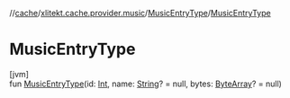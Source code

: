 //[cache](../../../index.md)/[xlitekt.cache.provider.music](../index.md)/[MusicEntryType](index.md)/[MusicEntryType](-music-entry-type.md)

# MusicEntryType

[jvm]\
fun [MusicEntryType](-music-entry-type.md)(id: [Int](https://kotlinlang.org/api/latest/jvm/stdlib/kotlin/-int/index.html), name: [String](https://kotlinlang.org/api/latest/jvm/stdlib/kotlin/-string/index.html)? = null, bytes: [ByteArray](https://kotlinlang.org/api/latest/jvm/stdlib/kotlin/-byte-array/index.html)? = null)
